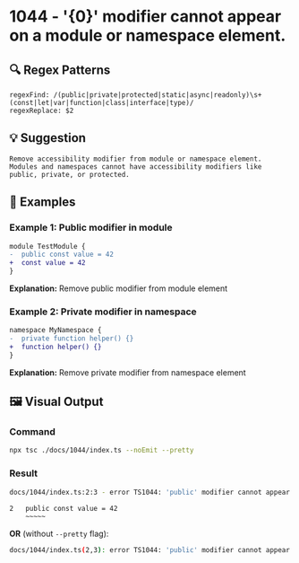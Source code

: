 # 1044 - '{0}' modifier cannot appear on a module or namespace element.

## 🔍 Regex Patterns
```regex
regexFind: /(public|private|protected|static|async|readonly)\s+(const|let|var|function|class|interface|type)/
regexReplace: $2
```

## 💡 Suggestion
```text
Remove accessibility modifier from module or namespace element. Modules and namespaces cannot have accessibility modifiers like public, private, or protected.
```

## 📝 Examples

### Example 1: Public modifier in module
```diff
module TestModule {
-  public const value = 42
+  const value = 42
}
```

**Explanation:** Remove public modifier from module element

### Example 2: Private modifier in namespace
```diff
namespace MyNamespace {
-  private function helper() {}
+  function helper() {}
}
```

**Explanation:** Remove private modifier from namespace element

## 🖼️ Visual Output
### Command
```bash
npx tsc ./docs/1044/index.ts --noEmit --pretty
```

### Result
```bash
docs/1044/index.ts:2:3 - error TS1044: 'public' modifier cannot appear on a module or namespace element.

2   public const value = 42
    ~~~~~
```

**OR** (without `--pretty` flag):

```bash
docs/1044/index.ts(2,3): error TS1044: 'public' modifier cannot appear on a module or namespace element.
```
